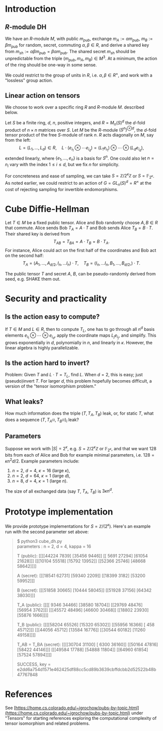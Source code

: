 # Introduction

## $R$-module DH

We have an $R$-module $M$, with public $m_{pub}$, exchange $m_{A}:=\alpha m_{pub}$, $m_B:=\beta m_{pub}$ for random, secret, commuting $\alpha, \beta\in R$, and derive a shared key from $m_{sh}:=\alpha\beta m_{pub}=\beta\alpha m_{pub}$.  The shared secret $m_{sh}$ should be unpredictable from the triple $(m_{pub}, m_A, m_B)\in M^3$.  At a minimum, the action of the ring should be one-way in some sense.

We could restrict to the group of units in $R$, i.e. $\alpha, \beta\in R^{\times}$, and work with a "lossless" group action.

## Linear action on tensors

We choose to work over a specific ring $R$ and $R$-module $M$. described below.

Let $S$ be a finite ring, $d$, $n$, positive integers, and $R=M_n(S)^d$ the $d$-fold product of $n\times n$ matrices over $S$.  Let $M$ be the $R$-module $(S^n)^{\otimes d}$, the $d$-fold tensor product of the free $S$-module of rank $n$.  $R$ acts diagonally on $M$, say from the left:
$$
L=(L_1,\ldots, L_d)\in R, \quad L\cdot(e_{i_1}\otimes\cdots e_{i_d})=(L_1e_{i_1})\otimes\cdots\otimes(L_de_{i_d}),
$$
extended linearly, where $\{e_1,\ldots,e_n\}$ is a basis for $S^n$.  One could also let $n=n_i$ vary with the index $1\leq i\leq d$, but we fix $n$ for simplicity.

For concreteness and ease of sampling, we can take $S=\mathbb{Z}/2^{\kappa}\mathbb{Z}$ or $S=\mathbb{F}_{2^{\kappa}}$.  As noted earlier, we could restrict to an action of $G=GL_n(S)^d=R^{\times}$ at the cost of rejecting sampling for invertible endomorphisms.

# Cube Diffie-Hellman

Let $T\in M$ be a fixed public tensor.  Alice and Bob randomly choose $A, B\in R$ that commute.  Alice sends Bob $T_A=A\cdot T$ and Bob sends Alice $T_B=B\cdot T$.  Their shared key is derived from
$$
T_{AB}=T_{BA}=A\cdot T_B=B\cdot T_A.
$$
For instance, Alice could act on the first half of the coordinates and Bob act on the second half:
$$
T_A = (A_1,\ldots,A_{d/2},I_n,\ldots I_n)\cdot T, \quad T_B = (I_n,\ldots I_n,B_1,\ldots,B_{d/2},)\cdot T.
$$

The public tensor $T$ and secret $A$, $B$, can be pseudo-randomly derived from seed, e.g. SHAKE them out.

# Security and practicality

## Is the action easy to compute?

If $T\in M$ and $L\in R$, then to compute $T_L$, one has to go through all $n^d$ basis elements $e_{i_1}\otimes\cdots\otimes e_{i_d}$, apply the coordinate maps $L_je_{i_j}$, and simplify.  This grows exponentially in $d$, polynomially in $n$, and linearly in $\kappa$.  However, the linear algebra is highly parallelizable.

## Is the action hard to invert?

Problem:  Given $T$ and $L\cdot T= T_L$, find $L$.  When $d=2$, this is easy; just (pseudo)invert $T$.  For larger $d$, this problem hopefully becomes difficult, a version of the "tensor isomorphism problem."

## What leaks?

How much information does the triple $(T, T_A, T_B)$ leak, or, for static $T$, what does a sequence $(T, T_{A^{(i)}}, T_{B^{(i)}})_i$ leak?


## Parameters

Suppose we work with $|S|=2^{\kappa}$, e.g. $S=\mathbb{Z}/2^{\kappa}\mathbb{Z}$ or $\mathbb{F}_{2^{\kappa}}$, and that we want 128 bits from each of Alice and Bob for example minimal parameters, i.e. $128=\kappa n^2d/2$.  Example parameters include:

1. $n=2$, $d=4$, $\kappa=16$ (large $\kappa$),
2. $n=2$, $d=64$, $\kappa=1$ (large $d$),
3. $n=8$, $d=4$, $\kappa=1$ (large $n$).

The size of all exchanged data (say $T$, $T_A$, $T_B$) is $3\kappa n^d$.

# Prototype implementation

We provide prototype implementations for $S=\mathbb{Z}/(2^{\kappa})$.  Here's  an example run with the second parameter set above:

> $ python3 cube_dh.py  
> parameters : n = 2, d = 4, kappa = 16 
>
> T (public): 
> [[[[44224  7839] 
> [35456  9446]] 
> [[ 5691 27294] 
> [61054 21628]]] 
> [[[10104 55518] 
> [15792 13952]] 
> [[52366 25746] 
> [48668 58642]]]] 
>
> A (secret): 
> [[[18541 62731] 
> [59340  2209]] 
> [[18399  3182] 
> [53200 59952]]] 
>
> B (secret): 
> [[[51858 30665] 
> [10444 58045]] 
> [[51928 37156] 
> [64342 38030]]] 
>
> T_A (public): 
> [[[[ 9346 34466] 
> [38580 18704]] 
> [[29769 48476] 
> [56954  3762]]] 
> [[[45572 48496] 
> [46600 30468]] 
> [[18802 23930] 
> [55876  1666]]]] 
>
> T_B (public): 
> [[[[58204 65526] 
> [15320 65302]] 
> [[55956 16366] 
> [  458 45712]]] 
> [[[44056 45712] 
> [13584 16776]] 
> [[30544 60182] 
> [11260 49158]]]] 
>
> T_AB = T_BA (secret): 
> [[[[30704 31100] 
> [ 6300 36160]] 
> [[50164 47816] 
> [58422 44146]]] 
> [[[49584 17788] 
> [54888 11804]] 
> [[64960 61854] 
> [57524 57894]]]] 
>
> SUCCESS, key = e2dd6a754d1571e462425df88cc5cd89b3639cbffdcbb2d52522b48b47767848

# References
See [https://home.cs.colorado.edu/~jgrochow/pubs-by-topic.html](https://home.cs.colorado.edu/~jgrochow/pubs-by-topic.html) under "Tensors" for starting references exploring the computational complexity of tensor isomorphism and related problems.
